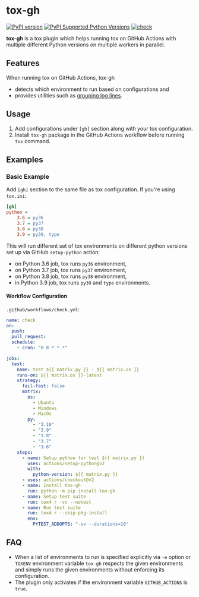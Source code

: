 # tox-gh

[![PyPI version](https://badge.fury.io/py/tox-gh.svg)](https://badge.fury.io/py/tox-gh)
[![PyPI Supported Python Versions](https://img.shields.io/pypi/pyversions/tox-gh.svg)](https://pypi.python.org/pypi/tox-gh/)
[![check](https://github.com/tox-dev/tox-gh/actions/workflows/check.yml/badge.svg)](https://github.com/tox-dev/tox-gh/actions/workflows/check.yml)

**tox-gh** is a tox plugin which helps running tox on GitHub Actions with multiple different Python versions on multiple
workers in parallel.

## Features

When running tox on GitHub Actions, tox-gh

- detects which environment to run based on configurations and
- provides utilities such as
  [grouping log lines](https://github.com/actions/toolkit/blob/main/docs/commands.md#group-and-ungroup-log-lines).

## Usage

1. Add configurations under `[gh]` section along with your tox configuration.
2. Install `tox-gh` package in the GitHub Actions workflow before running `tox` command.

## Examples

### Basic Example

Add `[gh]` section to the same file as tox configuration. If you're using `tox.ini`:

```ini
[gh]
python =
    3.6 = py36
    3.7 = py37
    3.8 = py38
    3.9 = py39, type
```

This will run different set of tox environments on different python versions set up via GitHub `setup-python` action:

- on Python 3.6 job, tox runs `py36` environment,
- on Python 3.7 job, tox runs `py37` environment,
- on Python 3.8 job, tox runs `py38` environment,
- in Python 3.9 job, tox runs `py39` and `type` environments.

#### Workflow Configuration

`.github/workflows/check.yml`:

```yaml
name: check
on:
  push:
  pull_request:
  schedule:
    - cron: "0 8 * * *"

jobs:
  test:
    name: test ${{ matrix.py }} - ${{ matrix.os }}
    runs-on: ${{ matrix.os }}-latest
    strategy:
      fail-fast: false
      matrix:
        os:
          - Ubuntu
          - Windows
          - MacOs
        py:
          - "3.10"
          - "3.9"
          - "3.8"
          - "3.7"
          - "3.6"
    steps:
      - name: Setup python for test ${{ matrix.py }}
        uses: actions/setup-python@v2
        with:
          python-version: ${{ matrix.py }}
      - uses: actions/checkout@v2
      - name: Install tox-gh
        run: python -m pip install tox-gh
      - name: Setup test suite
        run: tox4 r -vv --notest
      - name: Run test suite
        run: tox4 r --skip-pkg-install
        env:
          PYTEST_ADDOPTS: "-vv --durations=10"
```

## FAQ

- When a list of environments to run is specified explicitly via `-e` option or `TOXENV` environment variable `tox-gh`
  respects the given environments and simply runs the given environments without enforcing its configuration.
- The plugin only activates if the environment variable `GITHUB_ACTIONS` is `true`.
